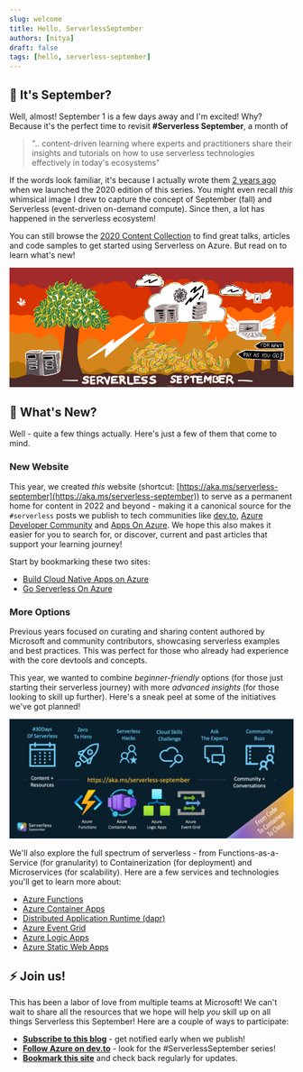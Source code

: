 ```yaml
---
slug: welcome
title: Hello, ServerlessSeptember 
authors: [nitya]
draft: false
tags: [hello, serverless-september]
---
```


## 🍂 It's September?

Well, almost! September 1 is a few days away and I'm excited! Why? Because it's the perfect time to revisit **#Serverless September**, a month of
> ".. content-driven learning where experts and practitioners share their insights and tutorials on how to use serverless technologies effectively in today's ecosystems"

If the words look familiar, it's because I actually wrote them [2 years ago](https://dev.to/azure/serverlessseptember-just-5-things-you-need-to-know-3p9e) when we launched the 2020 edition of this series. You might even recall _this_ whimsical image I drew to capture the concept of September (fall) and Serverless (event-driven on-demand compute). Since then, a lot has happened in the serverless ecosystem!


You can still browse the [2020 Content Collection](https://dev.to/azure/serverlessseptember-2020-content-collection-443k) to find great talks, articles and code samples to get started using Serverless on Azure. But read on to learn what's new!

![](../static/img/banners/2020-banner.png)




## 🧐 What's New?

Well - quite a few things actually. Here's just a few of them that come to mind.

### New Website

This year, we created _this_ website (shortcut: [https://aka.ms/serverless-september](https://aka.ms/serverless-september)) to serve as a permanent home for content in 2022 and beyond - making it a  canonical source for the `#serverless` posts we publish to  tech communities like [dev.to](https://dev.to/azure), [Azure Developer Community](https://techcommunity.microsoft.com/t5/azure-developer-community-blog/bg-p/AzureDevCommunityBlog) and [Apps On Azure](https://techcommunity.microsoft.com/t5/apps-on-azure-blog/bg-p/AppsonAzureBlog/label-name/Serverless). We hope this also makes it easier for you to search for, or discover, current and past articles that support your learning journey!

Start by bookmarking these two sites:

 * [Build Cloud Native Apps on Azure](https://azure.microsoft.com/en-us/solutions/cloud-native-apps/)
 * [Go Serverless On Azure](https://azure.microsoft.com/en-us/solutions/serverless/)


### More Options

Previous years focused on curating and sharing content authored by Microsoft and community contributors, showcasing serverless examples and best practices. This was perfect for those who already had experience with the core devtools and concepts.

This year, we wanted to combine _beginner-friendly_ options (for those just starting their serverless journey) with more _advanced insights_ (for those looking to skill up further). Here's a sneak peel at some of the initiatives we've got planned!

![](../static/img/banners/post-kickoff.png)

We'll also explore the full spectrum of serverless - from Functions-as-a-Service (for granularity) to Containerization (for deployment) and Microservices (for scalability). Here are a few services and technologies you'll get to learn more about:

 * [Azure Functions](https://docs.microsoft.com/en-us/azure/azure-functions/functions-overview)
 * [Azure Container Apps](https://docs.microsoft.com/en-us/azure/container-apps/overview)
 * [Distributed Application Runtime (dapr)](https://dapr.io/)
 * [Azure Event Grid](https://docs.microsoft.com/en-us/azure/event-grid/)
 * [Azure Logic Apps](https://docs.microsoft.com/en-us/azure/static-web-apps/)
 * [Azure Static Web Apps](https://docs.microsoft.com/en-us/azure/logic-apps/)




## ⚡️ Join us!

This has been a labor of love from multiple teams at Microsoft! We can't wait to share all the resources that we hope will help _you_ skill up on all things Serverless this September! Here are a couple of ways to participate:

* **[Subscribe to this blog](https://azure.github.io/Cloud-Native/blog/rss.xml)** - get notified early when we publish!
* **[Follow Azure on dev.to](https://dev.to/azure)** - look for the #ServerlessSeptember series!
* **[Bookmark this site](https://aka.ms/serverless-september)** and check back regularly for updates.

